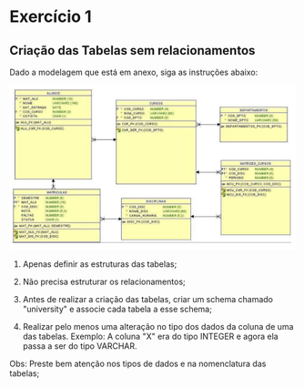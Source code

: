 # Exercício 1

## Criação das Tabelas sem relacionamentos

Dado a modelagem que está em anexo, siga as instruções abaixo: 

![Modelagem das tabelas](modelagem.png)

1) Apenas definir as estruturas das tabelas;

2) Não precisa estruturar os relacionamentos;

3) Antes de realizar a criação das tabelas, criar um schema chamado "university" e associe cada tabela a esse schema;

4) Realizar pelo menos uma alteração no tipo dos dados da coluna de uma das tabelas. Exemplo: A coluna "X" era do tipo INTEGER e agora ela passa a ser do tipo VARCHAR.

Obs: Preste bem atenção nos tipos de dados e na nomenclatura das tabelas;

